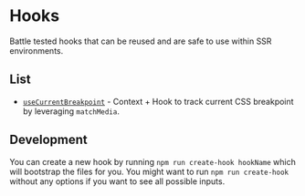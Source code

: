 # Hooks

Battle tested hooks that can be reused and are safe to use within SSR environments.

## List

* [`useCurrentBreakpoint`](packages/hooks/src/useCurrentBreakpoint/README.md) - Context + Hook to track current CSS breakpoint by leveraging `matchMedia`.

## Development

You can create a new hook by running `npm run create-hook hookName` which will bootstrap the files for you. You might want to run `npm run create-hook` without any options if you want to see all possible inputs.
